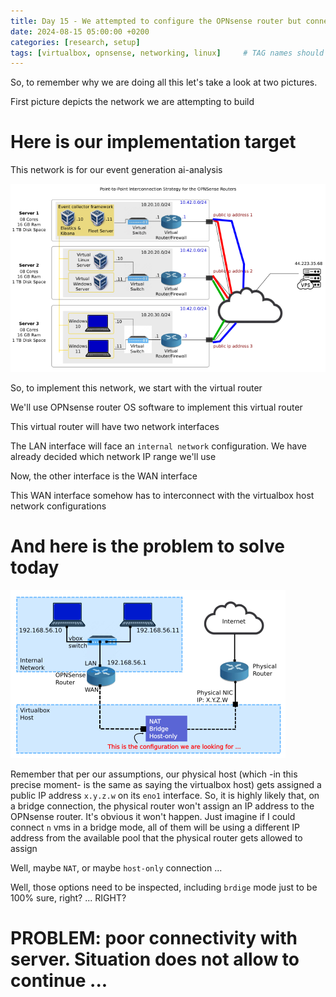 ```yaml
---
title: Day 15 - We attempted to configure the OPNsense router but connectivity problems happened ... 
date: 2024-08-15 05:00:00 +0200
categories: [research, setup]
tags: [virtualbox, opnsense, networking, linux]     # TAG names should always be lowercase
---
```


So, to remember why we are doing all this let's take a look at two pictures.

First picture depicts the network we are attempting to build

# Here is our implementation target

This network is for our event generation ai-analysis

![alt text](assets/images/network1.png)

So, to implement this network, we start with the virtual router

We'll use OPNsense router OS software to implement this virtual router

This virtual router will have two network interfaces

The LAN interface will face an `internal network` configuration. We have already decided which network IP range we'll use

Now, the other interface is the WAN interface

This WAN interface somehow has to interconnect with the virtualbox host network configurations

# And here is the problem to solve today

![alt text](assets/images/network2.png)

Remember that per our assumptions, our physical host (which -in this precise moment- is the same as saying the virtualbox host) gets assigned a public IP address `x.y.z.w` on its `eno1` interface. So, it is highly likely that, on a bridge connection, the physical router won't assign an IP address to the OPNsense router. It's obvious it won't happen. Just imagine if I could connect `n` vms in a bridge mode, all of them will be using a different IP address from the available pool that the physical router gets allowed to assign

Well, maybe `NAT`, or maybe `host-only` connection ... 

Well, those options need to be inspected, including `brdige` mode just to be 100% sure, right? ... RIGHT?

# PROBLEM: poor connectivity with server. Situation does not allow to continue ...